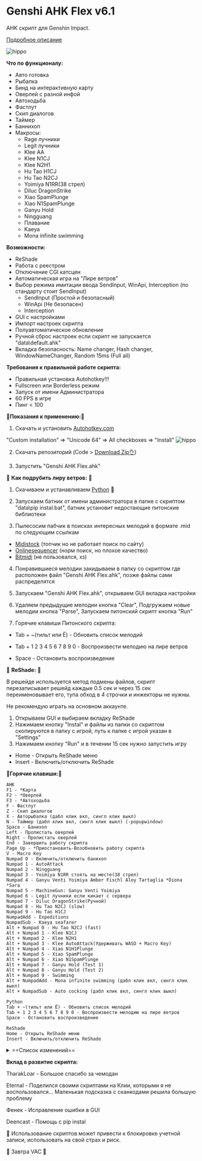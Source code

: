 
# Genshi AHK Flex v6.1

AHK скрипт для Genshin Impact.

[Подробное описание](https://github.com/Kramar1337/GenshinImpact-AHK-flex/wiki)

![hippo](https://media.giphy.com/media/xWd1kU8h7JkmtQpQjB/giphy.gif)

__Что по функционалу:__

- Авто готовка
- Рыбалка
- Бинд на интерактивную карту
- Оверлей с разной инфой
- Автоходьба
- Фастлут
- Скип диалогов
- Таймер
- Баннихоп
- Макросы:
  + Rage лучники
  + Legit лучники
  + Klee AA
  + Klee N1CJ
  + Klee N2H1
  + Hu Tao H1CJ
  + Hu Tao N2CJ
  + Yoimiya N1RR(38 стрел)
  + Diluc DragonStrike
  + Xiao SpamPlunge
  + Xiao N1SpamPlunge
  + Ganyu Hold
  + Ningguang
  + Плавание
  + Kaeya
  + Mona infinite swimming

__Возможности:__

- ReShade
- Работа с реестром
- Отключение CGI катсцен
- Автоматическая игра на "Лире ветров"
- Выбор режима имитации ввода SendInput, WinApi, Interception (по стандарту стоит SendInput)
  + SendInput (Простой и безопасный)
  + WinApi (Не безопасен)
  + Interception
- GUI c настройками
- Импорт настроек скрипта
- Полуавтоматическое обновление
- Ручной сброс настроек если скрипт не запускается "data\default.ahk"
- Вкладка безопасность: Name changer, Hash changer, WindowNameChanger, Random 15ms (Full all)

__Требования к правильной работе скрипта:__

- Правильная установка Autohotkey!!!
- Fullscreen или Borderless режим
- Запуск от имени Администратора
- 60 FPS в игре
- Пинг < 100


:memo:__Показания к применению:__:memo:

1. Скачать и установить [Autohotkey.com](https://www.autohotkey.com/download/ahk-install.exe)

  "Custom installation" => "Unicode 64" => All checkboxes => "Install"
![hippo](https://media.giphy.com/media/LerrohpjasApOHH9G1/giphy.gif)

2. Скачать репозиторий (Code > [Download Zip👌](https://github.com/Kramar1337/GenshinImpact-AHK-flex/archive/main.zip))

3. Запустить "Genshi AHK Flex.ahk"

🎵 __Как подрубить лиру ветров:__ 🎵

1. Скачиваем и устанавливаем [Python](https://www.python.org/downloads/) 🐍

2. Запускаем батник от имени администратора в папке с скриптом "data\pip instal.bat", батник установит недостающие питонские библиотеки

3. Пылесосим пабчик в поисках интересных мелодий в формате .mid по следующим ссылкам 
- [Midistock](https://midistock.ru/) (топчик но не работает поиск по сайту)
- [Onlinesequencer](https://onlinesequencer.net/sequences) (норм поиск, но плохое качество)
- [Bitmidi](https://bitmidi.com/) (не пользовался, хз)

4. Понравившиеся мелодии закидываем в папку со скриптом где расположен файл "Genshi AHK Flex.ahk", позже файлы сами распределятся

5. Запускаем "Genshi AHK Flex.ahk", открываем GUI вкладка настройки

6. Удаляем предыдущие мелодии кнопка "Clear", Подгружаем новые мелодии кнопка "Parse", Запускаем питонский скрипт кнопка "Run"

7. Горячие клавиши Питонского скрипта: 

- Tab + ~(тильт или Ё) - Обновить список мелодий

- Tab + 1 2 3 4 5 6 7 8 9 0 - Воспроизвести мелодию на лире ветров

- Space - Остановить воспроизведение

🌈 __ReShade:__ 🌈

В решейде используется метод подмены файлов, скрипт перезаписывает решейд каждые 0.5 сек и через 15 сек переименовывает его, тупа обход в 4 строчки и инжекторы не нужны.

Не рекомендую играть на основном аккаунте.
1. Открываем GUI и выбираем вкладку ReShade
2. Нажимаем кнопку "Instal" и файлы из папки со скриптом скопируются в папку с игрой, путь к папке с игрой указан в "Settings"
3. Нажимаем кнопку "Run" и в течении 15 сек нужно запустить игру
- Home - Открыть ReShade меню
- Insert - Включить/отключить ReShade


:musical_keyboard:__Горячие клавиши:__:musical_keyboard:
```
AHK
F1 - *Карта
F2 - *Оверлей
F3 - *Автоходьба
F - Фастлут
Z - Скип диалогов
X - Авторыбалка (дабл клик вкл, сингл клик выкл)
N - Таймер (дабл клик вкл, сингл клик выкл) (-popupwindow)
Space - Банихоп
Left - Пролистать оверлей
Right - Пролистать оверлей
End - Завершить работу скрипта
Page Up - *Приостановить-Возобновить работу скрипта
V - Macro Key
Numpad 0 - Включить/отключить банихоп
Numpad 1 - AutoAttack
Numpad 2 - Ningguang
Numpad 3 - Yoimiya N1RR стоять на месте(38 стрел)
Numpad 4 - Ganyu Venti Yoimiya Amber Fischl Aloy Tartaglia *Diona *Sara
Numpad 5 - MachineGun: Ganyu Venti Yoimiya
Numpad 6 - Legit лучники если кикает с сервера
Numpad 7 - Diluc DragonStrike(Ручной)
Numpad 8 - Hu Tao N2CJ (slow)
Numpad 9 - Hu Tao H1CJ
NumpadAdd - Expeditions
NumpadSub - Kaeya seafarer
Alt + Numpad 0 - Hu Tao N2CJ (fast)
Alt + Numpad 1 - Klee N1CJ
Alt + Numpad 2 - Klee N2H1
Alt + Numpad 3 - Klee AutoAttack(Удерживать WASD + Macro Key)
Alt + Numpad 4 - Xiao N1H1Plunge
Alt + Numpad 5 - Xiao SpamPlunge
Alt + Numpad 6 - Xiao N1SpamPlunge
Alt + Numpad 7 - Ganyu Hold (Test 1)
Alt + Numpad 8 - Ganyu Hold (Test 2)
Alt + Numpad 9 - Swimming
Alt + NumpadAdd - Mona infinite swimming (дабл клик вкл, сингл клик выкл)
Alt + NumpadSub - Auto coсking (дабл клик вкл, сингл клик выкл)

Python
Tab + ~(тильт или Ё) - Обновить список мелодий
Tab + 1 2 3 4 5 6 7 8 9 0 - Воспроизвести мелодию на лире ветров
Space - Остановить воспроизведение

ReShade
Home - Открыть ReShade меню
Insert - Включить/отключить ReShade
```


<details>
<summary>==Список изменений==</summary>

Изменения: 27.03.2022

 - Микро исправления
 - Оверлей с выбором макросов
 - Доп отладка
 - Настройка таймера в минутах "TTimerahk1" в "genConfig.ini"
 - NumpadSub - Мореплаватель Кея(не забыть переключиться в режим ходьбы)
 - Alt + NumpadAdd - Мона бесконечная стамина в воде
 - Alt + NumpadSub - Автоготовка
 - Изменения оверлея

Изменения: 18.03.2022
 - ReShade теперь идеален, работают отражения, +ярлык для запуска обхода в трее
 - Настраиваемый сбор экспедиций "genConfig.ini"
  
Изменения: 06.03.2022
 - ДПИскейл на уидхайд
 - Рандомизатор на все скрипты в "Настройках"
 - Мелкие исправления
 - Оверлей +оружки +кошкожена +аято
 - Микрофикс оверлея
 - Иконки
 - Манипулятор реестром +слот +фильтры +кнопки
 - Удален бинд на ярлыке "GenshAHK.lnk"
 - Удаление вкладки "Инфо" в трее
 - +виртуальные коды для "CRYSTAF"
 - Автоматическое отключение скрипта если игра закрыта
 - Еще 1 скрипт на сяо
 - Плавание
 - Сбор экспедиций
 - Шаблон для написания своих скриптов data/Example1.ahk
 - Предупреждение перед некоторыми действиями
 - Проверка пути
 - Установка портированых решейдовских фристалеровских фильтров для нвидии
 - Aвтообновлятор
  
Изменения: 08.02.2022
 - Alt + Numpad 9 -  Ningguang

Изменения: 06.02.2022
 - Фикс таймера
 - Изменения в вкладке "Реестр"
 - Numpad 8 - Hu Tao N2CJ - изменения
 - Alt + Numpad 0 - Hu Tao N2CJ(min) - минимальные тайминги

Изменения: 31.01.2022
 - Исправлен отключатель катсцен

Изменения: 26.01.2022
 - Обратный фикс чат для скипа диалогов
 - Переработан манипулятор реестра: +Фильтры, -кнопки и тд
 - Alt + Numpad 7 - Ganyu Hold
 - Alt + Numpad 8 - Ganyu Hold

Изменения: 22.01.2022
 - Переделана логика работы бинда интерактивной карты

Изменения: 14.01.2022
 - Исправление масштабирования оверлея и удаление надстройки
 - Оверлей оружки
 - Небольшие исправления GUI
 - Alt + Numpad 4 - AutoAttack(60мс)
 - Alt + Numpad 5 - Xiao SpamPlunge
 - Alt + Numpad 6 - Xiao N1SpamPlunge

Изменения: 05.01.2022
 - Изменения оверлея (+Мико)

Изменения: 21.12.2021
 - Добавлены Горо и Итто в 6 стр оверлея +пушки
 - Подкручен бинд на карту, отключена максимизация окна(вернуть если будут проблемы)

Изменения: 10.12.2021
 - Numpad 6 - Legit лучники если кикает с сервера, c 10.12.21 не кикает
 - Alt + Numpad 1 - Klee N1CJ
 - Alt + Numpad 2 - Klee N2H1, спасибо "Eternal"
 - Alt + Numpad 3 - Klee AutoAttack(Удерживать WASD + Macro Key)
 - Tooltip Auto fishing по центру

Изменения: 08.12.2021
 - Бхоп 30 мс вместо 15 мс, спустя год нормально настроил бхоп
 - Переход на скан коды и виртуальные коды(удаление фантомных шифтов и совместимость с другими скриптами)
 - Удаление SendPlay режима, он теперь просто не нужен

Изменения: 26.11.2021
 - В оверлей добавлены ШеньХе и Юнджин, небольшие исправления

Изменения: 19.11.2021
 - Исправлены чекбокс фастлута и скипа диалогов, спасибо "Финику"

Изменения: 14.11.2021
 - Изменение таймингов на 9H1CJ 420 и 580 вместо старых 400 и 570

Изменения: 12.11.2021
 - Питонский скрипт для лиры ветров перестанет играть если окно игры свернуто, обновить "data\pip instal.bat"

Изменения: 11.11.2021
 - Настройки - Карты, подсвечивается выбранная карта "<="

Изменения: 05.11.2021
 - Numpad 8 - Hu Tao 9N2CJ(2 нормал => отмена прыжком, 9-10 тычек, хитлаг удлиняет пиро инфузию до 10 сек)
 - Numpad 9 - Hu Tao 9H1CJ(удержание => отмена прыжком, 9 тычек)	
 - Оверлей с инфой стр 5 ап оружия и Тома
 - Секретная технология создания правильных значков без "лесенок"

Изменения: 02.11.2021
 - Часики(таймер на боссов) стали лучше (дабл клик вкл, сингл клик выкл) вешает часики поверх экрана в (-popupwindow) режиме игры, тикает 4 мин и 5 и закрываются 

Изменения: 28.10.2021
 - Yoimiya N1RR на WinApi и Sendinput быстрее чем на SendPlay и AHI
 - Numpad 7 - Diluc DragonStrike, лучше работает, терь только ручной режим(делать удар в полете самому)

Изменения: 24.10.2021
 - Yoimiya N1RR вместо сянлин драгонстрайк, Sendinput быстрее WinApi
 - Запрос админ прав для сендплей
 - Мелкие исправления

Изменения: 15.10.2021
 - В оверлей добавлен Горо и Итто(4 стр)
 - Исправления GUI

Изменения: 06.10.2021

 - Вкладка ресурсы
 - Импортер настроек был в говне, терь фулл работает
 - Ганьюй гифку сюда

Изменения: 03.10.2021
 - Если случайно выбрать драйверный ввод не установив драйвер то скрипт не запустится и сбросит режим ввода до стандартного
 - Изменения в GUI
 - Нормальный импорт настроек в "настройках"

Изменения: 03.10.2021
 - В манипуляторе реестром удален ид и добавлен 1 слот
 - Больше разных пикч
 - Больше треков для лиры ветров

Изменения: 28.09.2021
 - Оверлей с пушками, +Рыба

Изменения: 27.09.2021

 - Перетаскивание через драг анд дропс(импорт genConfig и .mid песни для лиры) работает только когда скрипт запущен не от админа, снять галку и перезапустить "Настройки"=>"Run as Admin"
 - На таймере проверка чата

Изменения: 26.09.2021
 - Драйвер контролит отдачу на лучниках на "AHI+Play" mode, и больше ничего пока что

Изменения: 21.09.2021
 - Гладкий переход оверлея
 - Плавание удалено
 - Вместо него терь таймер для боссов 3-4-5 мин пикает

Изменения: 20.09.2021
 - Оверлей рыбалочки терь другой
 - Оверлей стихий терь другой
 - В неймченжере остается то расширение которое было
 - Расписываем драйвер

Изменения: 19.09.2021
 - Низкоуровневый драйвер интерсепшн прибыл

Изменения: 14.09.2021
 - Разлочил нумпад кнопки

Изменения: 09.09.2021
 - Скрыть надпись в тултипе рыбалочки

Изменения: 08.09.2021
 - Оверлей 4 стр, добавлен Тома
 - Оверлей 5 стр
 - Фикс скипа диалогов(они там что за моими скриптами следят? год все работало и вдруг отвал)
 - Еще 1 фикс рыбалки(3й по счету)
  
Изменения: 03.09.2021
 
 - Челы полоску с рыбалкой передвинули чи шо
 - Оверлей с рыбой-наживкой-спотами 8стр

Изменения: 01.09.2021

 - Уид хайдер не работал
 - Удалено ведьмачье чутье
 - Вместо него теперь рыбал'очка
 - Оверлей 5стр

Изменения: 30.08.2021
 - В фикс чат добавлен фастлут(фастлут не будет работать когда открыт игровой чат)
 - Подправил "Info" в трей меню
 - Рандомизатор рандомит 15-40мс(фастлут, бхоп, )
 - Другая иконка

Изменения: 29.08.2021
 - В трей добавлена кнопка создать ярлык игры с параметром запуска (-popupwindow) для игры в оконном без рамки(если не работает нужно Alt+Enter и перезайти)
 - Исправлены некоторые проблемы с интерактивной картой(и добавлены новые... проблемы)

Изменения: 28.08.2021
 - Возможность выставить в genConfig.ini дефолтный макрос DefaultJopaTrue=0
 - Добавлен Импорт настроек, старый genConfig.ini кидаем прям в окно скрипта и тот считает все настройки и перезапишет новый файл
 - Переделать оверлей 6стр(деревья)
 - На все хоткеи повесил "*" чтобы потоки не залипали(не забыть снять если чтото пойдет не так)
 - Подготовиться к рыбалке (скачать Рататуй?(механика рыбаловства 2004 года))

Изменения: 27.08.2021
 - Поправить оверлей 4стр(герои)

Изменения: 17.08.2021
 - Скип диалогов задержка срабатывания +70мс, сумарно 270мс

Изменения: 17.08.2021
 - Бинд на карту поддерживает многомониторную конфигурацию ПК, тестить некому так что хз как оно работает, в оконный без рамок идеально работает с ярлыком (-popupwindow) и реестр "Screenmanager Is Fullscreen mode = 0"

 - На SendInput режиме не работал макрос на стрельбу из лука на эмбер

 - Скрипт запускает сам себя от имени администратора если режим SendInput или WinApi

Изменения: 16.08.2021
 - Задержка срабатывания бхопа +15мс по дефолту
 - Добавлена возможность настроить задержку срабатывания "Бхопа"
 - Вернул старый оверлей стр 7

Изменения: 15.08.2021
 - Макросы мешают писать в чат, GUI"FIX Macro + chat" исправлено для "Плавание" и "Macro Key" DllCall"GetCursorInfo" Result1337 <> 0
 - Вернул джамп кансел на Klee "Numpad +"

Изменения: 14.08.2021
 - Кнопка приостанавливающая работу скрипта KEY"Page Up" шо это за кнопка? расположена рядом с кнопкой "Home"
 - Чекбокс "Максимальная скорость", если при работе скрипта игра лагает то снять галку и скрипт перейдет в медленный режим

Изменения: 12.08.2021
 - Изменено содержимое оверлея, стр 4 оружие и герои

Изменения: 10.08.2021
 
- Не работает автопуть с реестра, на релизе путь в одном месте в реестре, через год в другом, автопуть взял тут "UninstallString"
 
- Оверлей на ноутах с задушеным масштабированием? разрешением? плотностью пикселей? работает правильно, FIX Overlay Scale

Изменения: 04.08.2021
- Изменил темп сао опенинга в .mid(главное изменение этого патча) в FL Studio 20

Изменения: 02.08.2021
- RCS WinApi Bow, Двигать камеру вместе с макросом на нампад 4 и 5
- Переключение бхопа, бхоп мешает плавать на лодочке и кнопка "нампад 0" переключает бхоп вкл-выкл
- Исправил переключатель на карте, F1 стал умнее
- В трее добавил кнопку "Создать ярлык" которая биндит CTRL-ALT-Numpad0 для запуска ярлыка, хз почему но ярлык работает даже с неймченжером
- Мелкие исправления, шифт блочил работу кнопок, исправлено 2 кнопки

Изменения: 31.07.2021
- Добавлен драг анд дропс(перетаскивание) в GUI для песен лиры ветров

Изменения: 29.07.2021
- Фикс автоходьбы
- Изменил логику оверлея, кликабельные кнопки "листать оверлей" в гуи
- Почистил решейд
- Сделал дефолт ВинАпи режим ввода
- Переделал Гуи
- Не скрывать меню Гуи

Изменения: 05.2021
- Большая обнова изменено все
- Решейд
 
Изменения: 11.2020
- Фастлут
- Скип диалогов

==Конец списка==

</details>

__Вклад в развитие скрипта:__

TharakLoar - Большое спасибо за чемодан

Eternal - Поделился своими скриптами на Клии, которыми я не воспользовался... Маленькая подсказка с сканкодами решила большую проблему

Фенек - Исправление ошибки в GUI

Deencast - Помощь с pip instal



🙏 Использование скриптов может привести к блокировке учетной записи, использовать на свой страх и риск.

🙈 Завтра VAC 🙉

